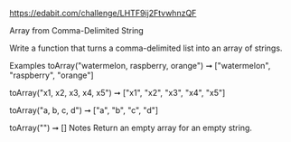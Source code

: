 https://edabit.com/challenge/LHTF9ij2FtvwhnzQF

Array from Comma-Delimited String

Write a function that turns a comma-delimited list into an array of strings.

Examples
toArray("watermelon, raspberry, orange")
➞ ["watermelon", "raspberry", "orange"]

toArray("x1, x2, x3, x4, x5")
➞ ["x1", "x2", "x3", "x4", "x5"]

toArray("a, b, c, d")
➞ ["a", "b", "c", "d"]

toArray("")
➞ []
Notes
Return an empty array for an empty string.
